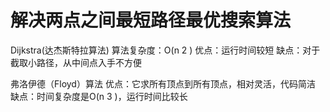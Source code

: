 # 解决两点之间最短路径最优搜索算法
Dijkstra(达杰斯特拉算法)
算法复杂度：O(n 2 )
优点：运行时间较短
缺点：对于截取小路径，从中间点入手不方便

弗洛伊德（Floyd）算法
优点：它求所有顶点到所有顶点，相对灵活，代码简洁
缺点：时间复杂度是O(n 3 )，运行时间比较长

